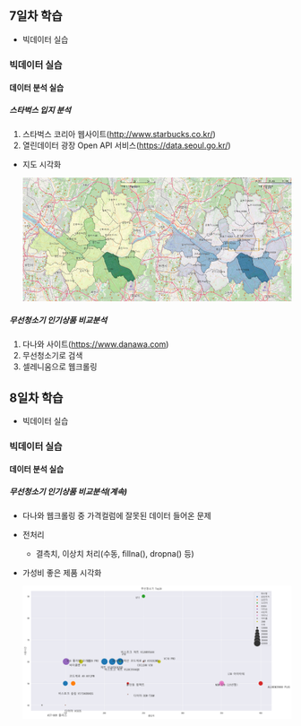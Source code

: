## 7일차 학습
- 빅데이터 실습

### 빅데이터 실습
#### 데이터 분석 실습

##### 스타벅스 입지 분석
1. 스타벅스 코리아 웹사이트(http://www.starbucks.co.kr/)
2. 열린데이터 광장 Open API 서비스(https://data.seoul.go.kr/)

- 지도 시각화

    ![매장수사업체수비교](https://raw.githubusercontent.com/iieunji023/bigdata-analysis-2024/main/images/ba010.png)

##### 무선청소기 인기상품 비교분석
1. 다나와 사이트(https://www.danawa.com)
2. 무선청소기로 검색
3. 셀레니움으로 웹크롤링


## 8일차 학습
- 빅데이터 실습

### 빅데이터 실습
#### 데이터 분석 실습

##### 무선청소기 인기상품 비교분석(계속)
- 다나와 웹크롤링 중 가격컬럼에 잘못된 데이터 들어온 문제
- 전처리
    - 결측치, 이상치 처리(수동, fillna(), dropna() 등)
- 가성비 좋은 제품 시각화

    ![시각화](https://raw.githubusercontent.com/iieunji023/bigdata-analysis-2024/main/images/ba011.png)